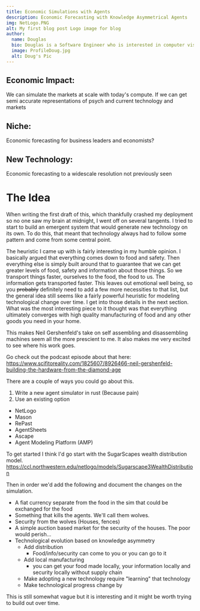 ```yaml
---
title: Economic Simulations with Agents
description: Economic Forecasting with Knowledge Asymmetrical Agents
img: NetLogo.PNG
alt: My first blog post Logo image for blog
author:
  name: Douglas
  bio: Douglas is a Software Engineer who is interested in computer vision and our quest for strong AI. He also is constantly looking for ways to push the envelope of his personal mental and physical fitness.
  image: ProfileDoug.jpg
  alt: Doug's Pic
---
```


## Economic Impact: 
We can simulate the markets at scale with today's compute. If we can get semi accurate representations of psych and current technology and markets
## Niche: 
Economic forecasting for business leaders and economists?
## New Technology:
 Economic forecasting to a widescale resolution not previously seen

# The Idea

When writing the first draft of this, which thankfully crashed my deployment so no one saw my brain at midnight, I went off on several tangents. I tried to start to build an emergent system that would generate new technology on its own. To do this, that meant that technology always had to follow some pattern and come from some central point.

The heuristic I came up with is fairly interesting in my humble opinion. I basically argued that everything comes down to food and safety. Then everything else is simply built around that to guarantee that we can get greater levels of food, safety and information about those things. So we transport things faster, ourselves to the food, the food to us. The information gets transported faster. This leaves out emotional well being, so you ~~probably~~ definitely need to add a few more necessities to that list, but the general idea still seems like a fairly powerful heuristic for modeling technological change over time. I get into those details in the next section. What was the most interesting piece to it thought was that everything ultimately converges with high quality manufacturing of food and any other goods you need in your home.

This makes Neil Gershenfeld's take on self assembling and disassembling machines seem all the more prescient to me. It also makes me very excited to see where his work goes.

Go check out the podcast episode about that here: https://www.scifitoreality.com/1825607/8926466-neil-gershenfeld-building-the-hardware-from-the-diamond-age

There are a couple of ways you could go about this.
1. Write a new agent simulator in rust (Because pain)
1. Use an existing option
  * NetLogo
  * Mason
  * RePast
  * AgentSheets
  * Ascape
  * Agent Modeling Platform (AMP)


To get started I think I'd go start with the SugarScapes wealth distribution model. https://ccl.northwestern.edu/netlogo/models/Sugarscape3WealthDistribution

Then in order we'd add the following and document the changes on the simulation.
* A fiat currency separate from the food in the sim that could be exchanged for the food
* Something that kills the agents. We'll call them wolves.
* Security from the wolves (Houses, fences)
* A simple auction based market for the security of the houses. The poor would perish...
* Technological evolution based on knowledge asymmetry
  * Add distribution
    * Food/info/security can come to you or you can go to it
  * Add local manufacturing
    * you can get your food made locally, your information locally and security locally without supply chain
  * Make adopting a new technology require "learning" that technology
  * Make technological progress change by 

This is still somewhat vague but it is interesting and it might be worth trying to build out over time.


